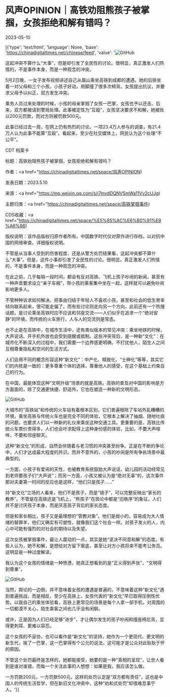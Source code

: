 # 风声OPINION｜高铁劝阻熊孩子被掌掴，女孩拒绝和解有错吗？

2023-05-10

[{'type': 'text/html', 'language': None, 'base': 'https://chinadigitaltimes.net/chinese/feed', 'value': '![GitHub](https://chinadigitaltimes.net/chinese/files/2023/05/image-1683713803229.png)



这起冲突不算什么“大事”，但是却引发了全民性的讨论。很明显，真正激发人们热情的，不是事件本身，而是一种观念的冲突。



5月2日晚，一女子发布视频讲述自己从眉山乘坐高铁到成都的遭遇。她的后排坐着一对父母和三个小孩，小孩子好动，用脚撞了很多次椅背。女孩提出抗议，并要求父母予以纠正，双方发生冲突。

乘务人员过来处理的时候，小孩的母亲掌掴了女孩一巴掌，女孩也予以还击。后来，双方都被请到警局处理。此事被定性为“互殴”，女孩坚决要求不和解，她被处以200元罚款，而对方则被罚款500元。

此事已经过去一周，在网上仍有热烈的讨论。一项23.4万人参与的调查，有21.4万人认为此事不能算“互殴”。看起来，至少在社交媒体上，网民认为这个处理“不公平”。



CDT 档案卡

标题：高铁劝阻熊孩子被掌掴，女孩拒绝和解有错吗？

作者：<a href="https://chinadigitaltimes.net/space/风声OPINION)

发表日期：2023.5.10

来源：<a href="https://mp.weixin.qq.com/s/j7mvdDQNVSmWa11Vv2cUJg)

主题归类：<a href="https://chinadigitaltimes.net/space/高铁掌掴事件)

CDS收藏：<a href="https://chinadigitaltimes.net/space/%E5%85%AC%E6%B0%91%E9%A6%86)

版权说明：该作品版权归原作者所有。中国数字时代仅对原作进行存档，以对抗中国的网络审查。详细版权说明。





不管是从当事人受到的伤害程度、还是从警方处罚结果看，这起冲突都不算什么“大事”。但是，这件小事却引发了全民性的讨论。很明显，真正激发人们热情的，不是事件本身，而是一种观念的冲突。

在此之前，几乎每隔一段时间，都会有反对高铁、飞机上孩子吵闹的新闻，甚至有一种声音要求设立“亲子车厢”，带小孩的乘客集中坐在一起，这样就可以避免吵闹影响更多人。

不管种种诉求如何解决，把事由归结于年轻人不喜欢小孩，甚至和社会的低生育率倾向联系起来，很可能走偏了。而有些讨论则走向另一个方向，此前还有一个热搜话题，是讨论乘坐高铁时应不应该和邻座交流——人们似乎在追求一个“绝对安静”的环境，而传统的火车旅行，人与人的交流则是常态。

也不止是在高铁中，在城市生活中，还有类似版本的常见冲突：乘坐地铁的时候，大声说话、开手机外放也会受到提醒或抵制。这些冲突背后，是一种新“文化”：在城市化不断深入的过程中，我们需要一个边界感更明确，不打扰他人，陌生人之间互相尊重隐私和空间的生活方式。

人们会用不同的概念形容这种“新文化”：中产化、精致化、“士绅化”等等，其实它们的内核是一致的：更多尊重个体的选择，尊重他人的感受，在这个基础上约束自己的行为。

在中国，最能体现这种“文明升级”场景的就是高铁。高铁的普及对中国的影响是方方面面的，除了交通更快捷、舒适外，它也在塑造一种新的文明形态。

![GitHub](https://chinadigitaltimes.net/chinese/files/2023/05/image-1683713885047.png)

大城市的“高铁站”和传统的火车站有着根本区别，它们普遍根除了车站外乱糟糟的环境，乘坐高铁与传统火车也是完全不同的体验，它根本上解决了抽烟、随地吐痰的问题，也要求人们以一种新的礼仪来乘坐这种交通工具。更重要的是，高铁比传统火车票价贵得多，人们也会吁求配得上这种身份感的体验，比如，不要大声喧哗，不要和邻座聊天。

这种“新文化”的形成，自然会伴随着与老习惯的冲突甚至纷争。正是在不断的争论中，人们才达成最大程度的共识。而并不意外的，小孩的吵闹是所有争执场景中最典型的。

一方面，小孩子有爱闹的天性，也被教育系统鼓励大声说话，幼儿园的活动经常见到老师要孩子们“大声说”；而另一方面，小孩又被认为是“绝对无辜”的，这次事件那对夫妻第一时间的反应也是这样，“他们只是孩子……”

持“新文化”立场的人看来，他们不是孩子，而是“镜子”，可以完整反映出“家长的教养”。不管是在高铁还是飞机上，“熊孩子”在舆论中都是“旧秩序”的象征，人们并不是讨厌孩子本身，而是厌恶孩子背后的家长态度。

但是和家长相比，孩子又是最理想的“管教对象”。他们是弱小的，容易成为大人情绪的替罪羊，他们又确实有可塑性，就像我们这个社会一样。对孩子发火的人，内心中可能有强烈的对社会的期待以及失望。

这次女孩被掌掴事件，最让人震动的一点，其实是她“坚决不同意和解”的态度。有些人认为，她不和解，是想给对方留下案底，甚至让对方小孩将来不能考公务员。这明显是一种过度解读。

我认为这个女孩的情绪是一种愤懑，她真正想看到的是“正义得到声张”，“文明得到尊重”。

![GitHub](https://chinadigitaltimes.net/chinese/files/2023/05/image-1683713906512.png)

当然，舆论的一边倒，并不意味着女孩的遭遇是普遍的，不意味着这种“新文化”遇到普遍挑战，而是相反，至少在高铁上，女孩代表的“新文化”早已取得压倒性优势。以我自己的乘坐体验看，高铁上更常见的场景是每个人拿一部手机，对周围的一切都漠不关心，陌生乘客之间也几乎没有闲聊。

或许，正是因为人们已经足够“进步”，才让偶尔发生的孩子吵闹和撞座椅后背，显得更刺耳、更难以容忍。

这个女孩的不妥协，也可以看作是“新文化”的坚持，她作为一个更现代、更文明的新生代，挨了一巴掌，这一巴掌得有个公允的说法，这可能才是公众对此耿耿于怀的原因。

不管这个处罚最终是怎样的，她都能接受，她要的是一种“真相的呈现”，让世人看到是谁对谁错，而每一个关注此事的人想想：如果是我，我应该怎么做。

一方罚款200元，一方罚款500元，这样的处罚认定是“双方都有责任”，这也是中国人的传统生活哲学，但在新旧文化冲突中，这种“劝和式处罚”却很难息事宁人。'}]